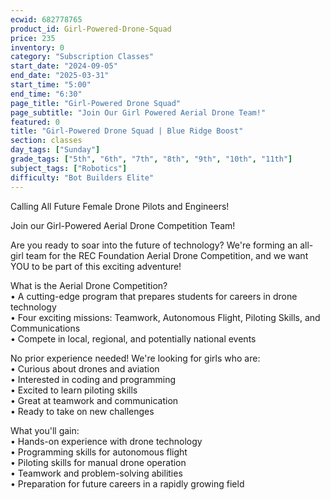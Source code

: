 ```yaml
---
ecwid: 682778765
product_id: Girl-Powered-Drone-Squad
price: 235
inventory: 0
category: "Subscription Classes"
start_date: "2024-09-05"
end_date: "2025-03-31"
start_time: "5:00"
end_time: "6:30"
page_title: "Girl-Powered Drone Squad"
page_subtitle: "Join Our Girl Powered Aerial Drone Team!"
featured: 0
title: "Girl-Powered Drone Squad | Blue Ridge Boost"
section: classes
day_tags: ["Sunday"]
grade_tags: ["5th", "6th", "7th", "8th", "9th", "10th", "11th"]
subject_tags: ["Robotics"]
difficulty: "Bot Builders Elite"
---
```

<p>Calling All Future Female Drone Pilots and Engineers!<br>
</p>
<p>Join our Girl-Powered Aerial Drone Competition Team!
</p>
<p>Are you ready to soar into the future of technology? We're forming an all-girl team for the REC Foundation Aerial Drone Competition, and we want YOU to be part of this exciting adventure!
</p>
<p>What is the Aerial Drone Competition?<br>• A cutting-edge program that prepares students for careers in drone technology<br>• Four exciting missions: Teamwork, Autonomous Flight, Piloting Skills, and Communications<br>• Compete in local, regional, and potentially national events
</p>
<p>No prior experience needed! We're looking for girls who are:<br>• Curious about drones and aviation<br>• Interested in coding and programming<br>• Excited to learn piloting skills<br>• Great at teamwork and communication<br>• Ready to take on new challenges
</p>
<p>What you'll gain:<br>• Hands-on experience with drone technology<br>• Programming skills for autonomous flight<br>• Piloting skills for manual drone operation<br>• Teamwork and problem-solving abilities<br>• Preparation for future careers in a rapidly growing field
</p>
